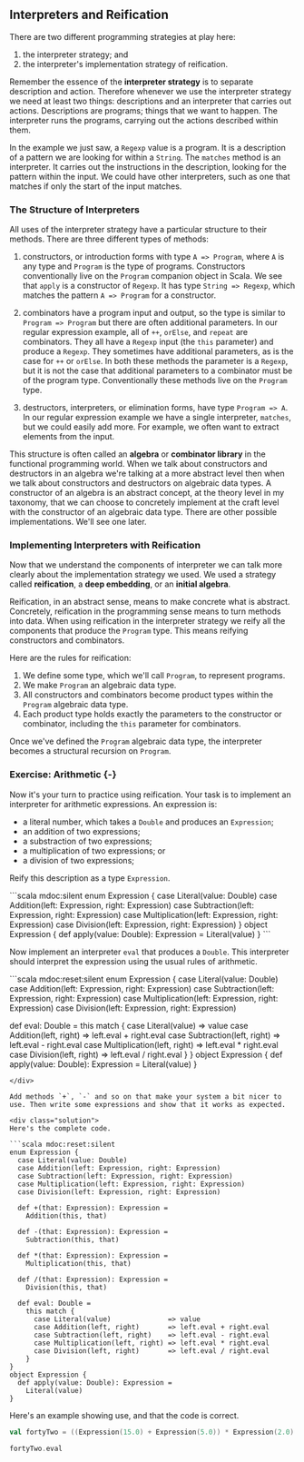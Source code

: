 ## Interpreters and Reification

There are two different programming strategies at play here:

1. the interpreter strategy; and
2. the interpreter's implementation strategy of reification.

Remember the essence of the **interpreter strategy** is to separate description and action. Therefore whenever we use the interpreter strategy we need at least two things: descriptions and an interpreter that carries out actions. Descriptions are programs; things that we want to happen. The interpreter runs the programs, carrying out the actions described within them.

In the example we just saw, a `Regexp` value is a program. It is a description of a pattern we are looking for within a `String`.
The `matches` method is an interpreter. It carries out the instructions in the description, looking for the pattern within the input. We could have other interpreters, such as one that matches if only the start of the input matches.


### The Structure of Interpreters

All uses of the interpreter strategy have a particular structure to their methods.
There are three different types of methods:

1. constructors, or introduction forms with type `A => Program`, where `A` is any type and `Program` is the type of programs. Constructors conventionally live on the `Program` companion object in Scala. We see that `apply` is a constructor of `Regexp`. It has type `String => Regexp`, which matches the pattern `A => Program` for a constructor.

2. combinators have a program input and output, so the type is similar to `Program => Program` but there are often additional parameters. In our regular expression example, all of `++`, `orElse`, and `repeat` are combinators. They all have a `Regexp` input (the `this` parameter) and produce a `Regexp`. They sometimes have additional parameters, as is the case for `++` or `orElse`. In both these methods the parameter is a `Regexp`, but it is not the case that additional parameters to a combinator must be of the program type. Conventionally these methods live on the `Program` type.

3. destructors, interpreters, or elimination forms, have type `Program => A`. In our regular expression example we have a single interpreter, `matches`, but we could easily add more. For example, we often want to extract elements from the input.

This structure is often called an **algebra** or **combinator library** in the functional programming world. When we talk about constructors and destructors in an algebra we're talking at a more abstract level then when we talk about constructors and destructors on algebraic data types. A constructor of an algebra is an abstract concept, at the theory level in my taxonomy, that we can choose to concretely implement at the craft level with the constructor of an algebraic data type. There are other possible implementations. We'll see one later.


### Implementing Interpreters with Reification

Now that we understand the components of interpreter we can talk more clearly about the implementation strategy we used.
We used a strategy called **reification**, a **deep embedding**, or an **initial algebra**.

Reification, in an abstract sense, means to make concrete what is abstract. Concretely, reification in the programming sense means to turn methods into data. When using reification in the interpreter strategy we reify all the components that produce the `Program` type. This means reifying constructors and combinators.

Here are the rules for reification:

1. We define some type, which we'll call `Program`, to represent programs.
2. We make `Program` an algebraic data type.
3. All constructors and combinators become product types within the `Program` algebraic data type.
4. Each product type holds exactly the parameters to the constructor or combinator, including the `this` parameter for combinators.

Once we've defined the `Program` algebraic data type, the interpreter becomes a structural recursion on `Program`.


### Exercise: Arithmetic {-}

Now it's your turn to practice using reification. Your task is to implement an interpreter for arithmetic expressions. An expression is:

- a literal number, which takes a `Double` and produces an `Expression`;
- an addition of two expressions;
- a substraction of two expressions;
- a multiplication of two expressions; or
- a division of two expressions;

Reify this description as a type `Expression`.

<div class="solution">
```scala mdoc:silent 
enum Expression {
  case Literal(value: Double)
  case Addition(left: Expression, right: Expression)
  case Subtraction(left: Expression, right: Expression)
  case Multiplication(left: Expression, right: Expression)
  case Division(left: Expression, right: Expression)
}
object Expression {
  def apply(value: Double): Expression =
    Literal(value)
}
```
</div>

Now implement an interpreter `eval` that produces a `Double`. This interpreter should interpret the expression using the usual rules of arithmetic.

<div class="solution">
```scala mdoc:reset:silent 
enum Expression {
  case Literal(value: Double)
  case Addition(left: Expression, right: Expression)
  case Subtraction(left: Expression, right: Expression)
  case Multiplication(left: Expression, right: Expression)
  case Division(left: Expression, right: Expression)
  
  def eval: Double =
    this match {
      case Literal(value)              => value
      case Addition(left, right)       => left.eval + right.eval
      case Subtraction(left, right)    => left.eval - right.eval
      case Multiplication(left, right) => left.eval * right.eval
      case Division(left, right)       => left.eval / right.eval
    }
}
object Expression {
  def apply(value: Double): Expression =
    Literal(value)
}
```
</div>

Add methods `+`, `-` and so on that make your system a bit nicer to use. Then write some expressions and show that it works as expected.

<div class="solution">
Here's the complete code.

```scala mdoc:reset:silent
enum Expression {
  case Literal(value: Double)
  case Addition(left: Expression, right: Expression)
  case Subtraction(left: Expression, right: Expression)
  case Multiplication(left: Expression, right: Expression)
  case Division(left: Expression, right: Expression)

  def +(that: Expression): Expression =
    Addition(this, that)

  def -(that: Expression): Expression =
    Subtraction(this, that)

  def *(that: Expression): Expression =
    Multiplication(this, that)

  def /(that: Expression): Expression =
    Division(this, that)

  def eval: Double =
    this match {
      case Literal(value)              => value
      case Addition(left, right)       => left.eval + right.eval
      case Subtraction(left, right)    => left.eval - right.eval
      case Multiplication(left, right) => left.eval * right.eval
      case Division(left, right)       => left.eval / right.eval
    }
}
object Expression {
  def apply(value: Double): Expression =
    Literal(value)
}
```

Here's an example showing use, and that the code is correct.

```scala mdoc:silent
val fortyTwo = ((Expression(15.0) + Expression(5.0)) * Expression(2.0) + Expression(2.0)) / Expression(1.0)
```
```scala mdoc
fortyTwo.eval
```
</div>
